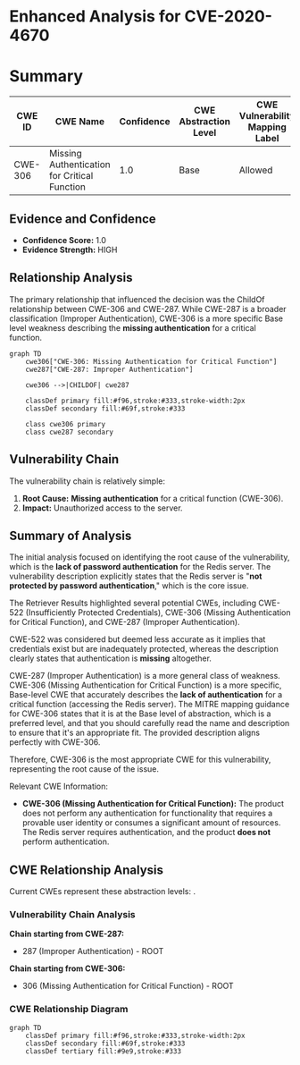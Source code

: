 # Enhanced Analysis for CVE-2020-4670

# Summary
| CWE ID | CWE Name | Confidence | CWE Abstraction Level | CWE Vulnerability Mapping Label | CWE-Vulnerability Mapping Notes |
|---|---|---|---|---|---|
| CWE-306 | Missing Authentication for Critical Function | 1.0 | Base | Allowed | Primary CWE |

## Evidence and Confidence

*   **Confidence Score:** 1.0
*   **Evidence Strength:** HIGH

## Relationship Analysis
The primary relationship that influenced the decision was the ChildOf relationship between CWE-306 and CWE-287. While CWE-287 is a broader classification (Improper Authentication), CWE-306 is a more specific Base level weakness describing the **missing authentication** for a critical function.

```mermaid
graph TD
    cwe306["CWE-306: Missing Authentication for Critical Function"]
    cwe287["CWE-287: Improper Authentication"]
    
    cwe306 -->|CHILDOF| cwe287
    
    classDef primary fill:#f96,stroke:#333,stroke-width:2px
    classDef secondary fill:#69f,stroke:#333
    
    class cwe306 primary
    class cwe287 secondary
```

## Vulnerability Chain
The vulnerability chain is relatively simple:
1.  **Root Cause:** **Missing authentication** for a critical function (CWE-306).
2.  **Impact:** Unauthorized access to the server.

## Summary of Analysis
The initial analysis focused on identifying the root cause of the vulnerability, which is the **lack of password authentication** for the Redis server. The vulnerability description explicitly states that the Redis server is "**not protected by password authentication**," which is the core issue.

The Retriever Results highlighted several potential CWEs, including CWE-522 (Insufficiently Protected Credentials), CWE-306 (Missing Authentication for Critical Function), and CWE-287 (Improper Authentication).

CWE-522 was considered but deemed less accurate as it implies that credentials exist but are inadequately protected, whereas the description clearly states that authentication is **missing** altogether.

CWE-287 (Improper Authentication) is a more general class of weakness. CWE-306 (Missing Authentication for Critical Function) is a more specific, Base-level CWE that accurately describes the **lack of authentication** for a critical function (accessing the Redis server). The MITRE mapping guidance for CWE-306 states that it is at the Base level of abstraction, which is a preferred level, and that you should carefully read the name and description to ensure that it's an appropriate fit. The provided description aligns perfectly with CWE-306.

Therefore, CWE-306 is the most appropriate CWE for this vulnerability, representing the root cause of the issue.

Relevant CWE Information:
*   **CWE-306 (Missing Authentication for Critical Function):** The product does not perform any authentication for functionality that requires a provable user identity or consumes a significant amount of resources. The Redis server requires authentication, and the product **does not** perform authentication.


## CWE Relationship Analysis

Current CWEs represent these abstraction levels: .


### Vulnerability Chain Analysis

**Chain starting from CWE-287:**
- 287 (Improper Authentication) - ROOT


**Chain starting from CWE-306:**
- 306 (Missing Authentication for Critical Function) - ROOT



### CWE Relationship Diagram

```mermaid
graph TD
    classDef primary fill:#f96,stroke:#333,stroke-width:2px
    classDef secondary fill:#69f,stroke:#333
    classDef tertiary fill:#9e9,stroke:#333
```